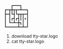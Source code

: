 ```
   ┏━━━┓
┏━┳╋┳┳━┻━━┓
┣━┫┗┫┗┳┳┳━┫
┃ ┃┏┫┏┫┃┃★┃
┃ ┗━┻━╋┓┃ ┃
┗━━━━━┻━┻━┛
```

1. download tty-star.logo
2. cat tty-star.logo
